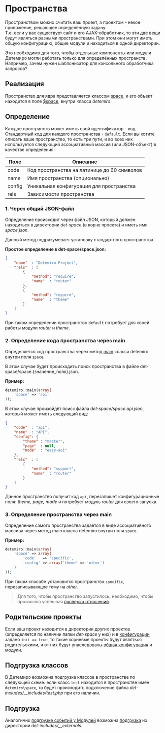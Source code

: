 ﻿# Пространства

Пространством можно считать ваш проект, а проектом - некое приложение, решающее определённую задачу.  
Т.е. если у вас существует сайт и его AJAX-обработчик, то эти две вещи будут являться разными пространствами. При этом они могут иметь общую конфигурацию, общие модули и находиться в одной директории.

Это необходимо для того, чтобы отдельные компоненты или модули Детемиро могли работать только для определённых пространств. Например, зачем нужен шаблонизатор для консольного обработчика запросов?

## <a name="realisation"></a>Реализация
Пространство для ядра представляется классом [space](https://docs.detemiro.org/api/classes/detemiro.space.html), и его объект находится в поле [$space](https://docs.detemiro.org/api/classes/detemiro.html#property_space), внутри класса *detemiro*.

## <a name="how2do0"></a>Определение
Каждое пространств может иметь свой идентификатор - код. Стандартный код для каждого пространства - `default`. Если вы хотите описать ваше пространство, то есть три пути, и во всех них используется следующий ассоциативный массив (или JSON-объект) в качестве определения:

Поле   | Описание
------ | --------------------------------------------
code   | Код пространства на латинице до 60 символов
name   | Имя пространства (опционально)
config | Уникальная конфигурация для пространства
rels   | Зависимости пространства


### <a name="how2do1"></a>1. Через общий JSON-файл
Определение происходит через файл JSON, который должен находиться в директории *det-space* (в корне проекта) и иметь имя *space.json*.
  
Данный метод подразумевает установку стандартного пространства.

**Простое определение в det-space/space.json:**

~~~~json
{
    "name"  : "Detemiro Project",
    "rels"  : [
        {
            "method": "require",
            "name"  : "router"
        },
        {
            "method": "require",
            "name"  : "theme"
        }
    ]
}
~~~~

При таком определении пространство `default` потребует для своей работы модули *router* и *theme*.

### <a name="how2do2"></a>2. Определение кода пространства через main
Определяется код пространства через метод [main](https://docs.detemiro.org/api/classes/detemiro.html#method_main) класса detemiro внутри поля `space`.

В этом случае будет происходить поиск пространства в файле det-space/space.{значение_поля}.json.

**Пример:**

~~~~php
detemiro::main(array(
    'space' => 'api'
));
~~~~

В этом случае произойдёт поиск файла *det-space/space.api.json*, который может иметь следующий вид:

~~~~json
{
    "code"  : "api",
    "name"  : "API",
    "config": {
        "theme" : "master",
        "page"  : null,
        "mode"  : "easy-api"
    },
    "rels"  : [
        {
            "method": "support",
            "name"  : "router"
        }
    ]
}
~~~~

Данное пространство получит код `api`, перезапишет конфигурационные поля: *theme, page, mode* и потребует модуль *router* для своего запуска.

### <a name="how2do3"></a>3. Определение пространства через main
Определение самого пространства задаётся в виде ассоциативного массива через метод main класса detemiro внутри поля `space`.

**Пример:**

~~~~php
detemiro::main(array(
    'space' => array(
        'code'   => 'specific',
        'config' => array('theme' => 'other')   
    )
));
~~~~

При таком способе установится пространство `specific`, перезаписывающее тему на *other*.

> Для того, чтобы пространство запустилось, необходимо, чтобы произошла успешная [проверка отношений](Relations).

## <a name="parents"></a>Родительские проекты
Если ваш проект находится в директории других проектов (определяется по наличии папки *det-space* у них) 
и в [конфигурации](Config) задано `init == true`, то такие корневые проекты будут являться родительскими, и от них будут унаследованы [общая конфигурация](Config#how2do1) и модули.

## <a name="classload"></a>Подгрузка классов
В Детемиро возможна подгрузка классов в пространстве по следующей схеме: если класс `test` находится в пространстве имён `detemiro\space`, то будет происходить подключение файла *det-includes/__includes/test.php* при его наличии.


## <a name="autoload"></a>Подгрузка
Аналогично [подгрузке событий у Модулей](Modules#autoload) возможна [подгрузка](Autoload) из директории *det-includes/\_\_externals*.